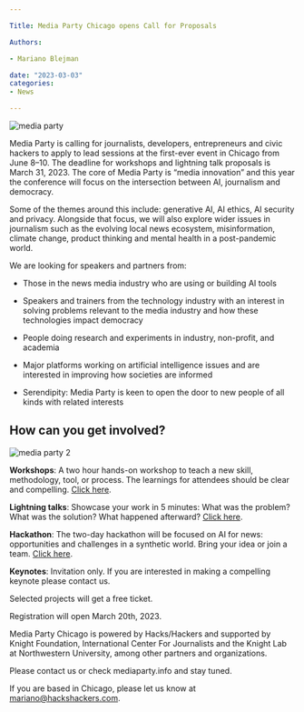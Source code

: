 ```yaml
---

Title: Media Party Chicago opens Call for Proposals

Authors: 

- Mariano Blejman

date: "2023-03-03" 
categories: 
- News 

---
```


![media party](https://miro.medium.com/v2/resize:fit:720/format:webp/1*oHXZaJL-tfD7sjxXOsAJOA.jpeg)

Media Party is calling for journalists, developers, entrepreneurs and civic hackers to apply to lead sessions at the first-ever event in Chicago from June 8–10. The deadline for workshops and lightning talk proposals is March 31, 2023.
The core of Media Party is “media innovation” and this year the conference will focus on the intersection between AI, journalism and democracy.

Some of the themes around this include: generative AI, AI ethics, AI security and privacy. Alongside that focus, we will also explore wider issues in journalism such as the evolving local news ecosystem, misinformation, climate change, product thinking and mental health in a post-pandemic world.

We are looking for speakers and partners from:

* Those in the news media industry who are using or building AI tools

* Speakers and trainers from the technology industry with an interest in solving problems relevant to the media industry and how these technologies impact democracy

* People doing research and experiments in industry, non-profit, and academia

* Major platforms working on artificial intelligence issues and are interested in improving how societies are informed

* Serendipity: Media Party is keen to open the door to new people of all kinds with related interests

## How can you get involved?

![media party 2](https://miro.medium.com/v2/resize:fit:720/format:webp/1*O2Hk2Zvqo6DVM4KS1IiNxw.jpeg)

**Workshops**: A two hour hands-on workshop to teach a new skill, methodology, tool, or process. The learnings for attendees should be clear and compelling. [Click here](https://docs.google.com/forms/d/e/1FAIpQLSdHGUxExHbP5xX5NbHEyxQLbcbbnec3ROxZC1JFk4ZIy8loCw/viewform).

**Lightning talks**: Showcase your work in 5 minutes: What was the problem? What was the solution? What happened afterward? [Click here](https://docs.google.com/forms/d/e/1FAIpQLSfEMooS4jNnIqolxozOt6RLq_RluJ5KOjjyx3aeo4HdEb3EwQ/viewform).

**Hackathon**: The two-day hackathon will be focused on AI for news: opportunities and challenges in a synthetic world. Bring your idea or join a team. [Click here](https://hackdash.org/dashboards/mpchicago).

**Keynotes**: Invitation only. If you are interested in making a compelling keynote please contact us.

Selected projects will get a free ticket.

Registration will open March 20th, 2023.

Media Party Chicago is powered by Hacks/Hackers and supported by Knight Foundation, International Center For Journalists and the Knight Lab at Northwestern University, among other partners and organizations.

Please contact us or check mediaparty.info and stay tuned.

If you are based in Chicago, please let us know at mariano@hackshackers.com.
